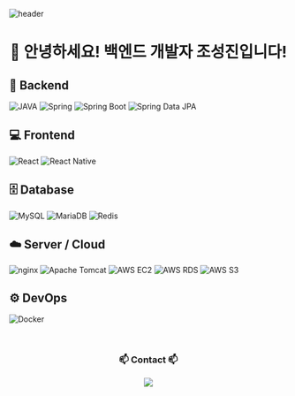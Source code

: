 ![header](https://capsule-render.vercel.app/api?type=waving&color=gradient&height=300&section=header&text=Seongjin's%20GitHub%20)

<!-- 타이틀 부분 -->
<div align="center">
  <h1>👋 안녕하세요! 백엔드 개발자 조성진입니다!</h1>
</div>

## 🧠 Backend  
<span style="display:inline-block;">![JAVA](https://img.shields.io/badge/JAVA-ED8B00?style=for-the-badge&logo=java&logoColor=white)</span>
<span style="display:inline-block;">![Spring](https://img.shields.io/badge/Spring-6DB33F?style=for-the-badge&logo=spring&logoColor=white)</span>
<span style="display:inline-block;">![Spring Boot](https://img.shields.io/badge/Spring%20Boot-6DB33F?style=for-the-badge&logo=springboot&logoColor=white)</span>
<span style="display:inline-block;">![Spring Data JPA](https://img.shields.io/badge/Spring%20Data%20JPA-6DB33F?style=for-the-badge)</span>

## 💻 Frontend  
<span style="display:inline-block;">![React](https://img.shields.io/badge/React-61DAFB?style=for-the-badge&logo=react&logoColor=black)</span>
<span style="display:inline-block;">![React Native](https://img.shields.io/badge/React%20Native-61DAFB?style=for-the-badge&logo=react&logoColor=black)</span>

## 🗄️ Database  
<span style="display:inline-block;">![MySQL](https://img.shields.io/badge/MySQL-4479A1?style=for-the-badge&logo=mysql&logoColor=white)</span>
<span style="display:inline-block;">![MariaDB](https://img.shields.io/badge/MariaDB-003545?style=for-the-badge&logo=mariadb&logoColor=white)</span>
<span style="display:inline-block;">![Redis](https://img.shields.io/badge/Redis-DC382D?style=for-the-badge&logo=redis&logoColor=white)</span>

## ☁️ Server / Cloud  
<span style="display:inline-block;">![nginx](https://img.shields.io/badge/nginx-009639?style=for-the-badge&logo=nginx&logoColor=white)</span>
<span style="display:inline-block;">![Apache Tomcat](https://img.shields.io/badge/Apache%20Tomcat-F8DC75?style=for-the-badge&logo=apachetomcat&logoColor=black)</span>
<span style="display:inline-block;">![AWS EC2](https://img.shields.io/badge/AWS%20EC2-FF9900?style=for-the-badge&logo=amazonaws&logoColor=white)</span>
<span style="display:inline-block;">![AWS RDS](https://img.shields.io/badge/AWS%20RDS-527FFF?style=for-the-badge&logo=amazonaws&logoColor=white)</span>
<span style="display:inline-block;">![AWS S3](https://img.shields.io/badge/AWS%20S3-569A31?style=for-the-badge&logo=amazonaws&logoColor=white)</span>

## ⚙️ DevOps  
<span style="display:inline-block;">![Docker](https://img.shields.io/badge/Docker-2496ED?style=for-the-badge&logo=docker&logoColor=white)</span>

<br>
 
<!-- Contact -->
<h3 align="center">📫 Contact 📫</h3>
<div align="center">
  <a href="mailto:chobocho990815@gmail.com">
    <img src="https://img.shields.io/badge/chobocho990815@gmail.com-D14836?style=for-the-badge&logo=gmail&logoColor=white" />
  </a>
</div>
